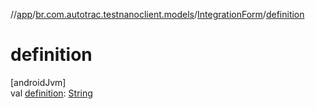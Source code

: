 //[app](../../../index.md)/[br.com.autotrac.testnanoclient.models](../index.md)/[IntegrationForm](index.md)/[definition](definition.md)

# definition

[androidJvm]\
val [definition](definition.md): [String](https://kotlinlang.org/api/latest/jvm/stdlib/kotlin/-string/index.html)
